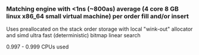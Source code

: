 ### Matching engine with <1ns (~800as) average (4 core 8 GB linux x86_64 small virtual machine) per order fill and/or insert

Uses preallocated on the stack order storage with local "wink-out" allocator and simd ultra fast (deterministic) bitmap linear search

0.997 - 0.999 CPUs used
